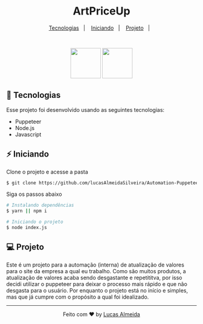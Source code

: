 <h1 align="center">
    ArtPriceUp
</h1>

<p align="center">
  <a href="#-Tecnologias">Tecnologias</a>&nbsp;&nbsp;&nbsp;|&nbsp;&nbsp;&nbsp;
  <a href="#-Iniciando">Iniciando</a>&nbsp;&nbsp;&nbsp;|&nbsp;&nbsp;&nbsp;
  <a href="#-Projeto">Projeto</a>&nbsp;&nbsp;&nbsp;|&nbsp;&nbsp;&nbsp;
</p>

<br>

<p align="center">
  <img height="80" src="https://cdn.jsdelivr.net/gh/devicons/devicon/icons/javascript/javascript-original.svg" />
  <img height="80" src="https://cdn.jsdelivr.net/gh/devicons/devicon/icons/nodejs/nodejs-original.svg" />
</p>

## 🚀 Tecnologias

Esse projeto foi desenvolvido usando as seguintes tecnologias:

- Puppeteer
- Node.js
- Javascript

## ⚡ Iniciando

Clone o projeto e acesse a pasta

```bash
$ git clone https://github.com/lucasAlmeidaSilveira/Automation-Puppeteer
```

Siga os passos abaixo

```bash
# Instalando dependências
$ yarn || npm i
```

```bash
# Iniciando o projeto
$ node index.js
```

## 💻 Projeto

Este é um projeto para a automação (interna) de atualização de valores para o site da empresa a qual eu trabalho. Como são muitos produtos, a atualização de valores acaba sendo desgastante e repetititva, por isso decidi utilizar o puppeteer para deixar o processo mais rápido e que não desgasta para o usuário. Por enquanto o projeto está no início e simples, mas que já cumpre com o propósito a qual foi idealizado.

---

<p align="center">Feito com ♥ by <a href="https://github.com/lucasAlmeidaSilveira">Lucas Almeida</a></p>